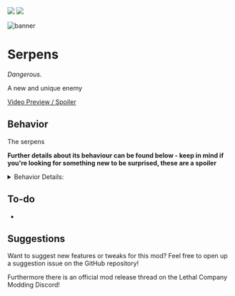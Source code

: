 
<img src="https://img.shields.io/badge/version-1.2.5-0AF" /></a>
<img src="https://img.shields.io/badge/lc--version-v61-000" /></a>

![banner](https://github.com/goldcraft/lc-locker/assets/1.......)

# Serpens #

*Dangerous.*

A new and unique enemy

[Video Preview / Spoiler](https)

## Behavior ##

The serpens

**Further details about its behaviour can be found below - keep in mind if you're looking for something new to be surprised, these are a spoiler**

<details> 
  <summary>Behavior Details:</summary>

- 

</details>

## To-do ##

- 

## Suggestions ##

Want to suggest new features or tweaks for this mod? Feel free to open up a suggestion issue on the GitHub repository!

Furthermore there is an official mod release thread on the Lethal Company Modding Discord!